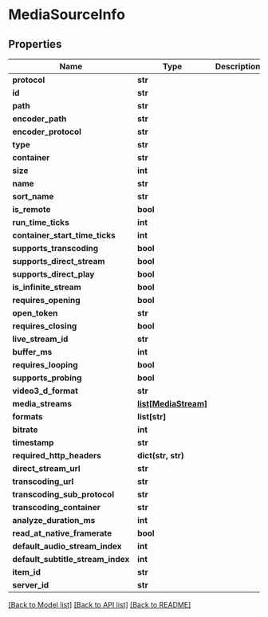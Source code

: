 # MediaSourceInfo

## Properties
Name | Type | Description | Notes
------------ | ------------- | ------------- | -------------
**protocol** | **str** |  | [optional] 
**id** | **str** |  | [optional] 
**path** | **str** |  | [optional] 
**encoder_path** | **str** |  | [optional] 
**encoder_protocol** | **str** |  | [optional] 
**type** | **str** |  | [optional] 
**container** | **str** |  | [optional] 
**size** | **int** |  | [optional] 
**name** | **str** |  | [optional] 
**sort_name** | **str** |  | [optional] 
**is_remote** | **bool** |  | [optional] 
**run_time_ticks** | **int** |  | [optional] 
**container_start_time_ticks** | **int** |  | [optional] 
**supports_transcoding** | **bool** |  | [optional] 
**supports_direct_stream** | **bool** |  | [optional] 
**supports_direct_play** | **bool** |  | [optional] 
**is_infinite_stream** | **bool** |  | [optional] 
**requires_opening** | **bool** |  | [optional] 
**open_token** | **str** |  | [optional] 
**requires_closing** | **bool** |  | [optional] 
**live_stream_id** | **str** |  | [optional] 
**buffer_ms** | **int** |  | [optional] 
**requires_looping** | **bool** |  | [optional] 
**supports_probing** | **bool** |  | [optional] 
**video3_d_format** | **str** |  | [optional] 
**media_streams** | [**list[MediaStream]**](MediaStream.md) |  | [optional] 
**formats** | **list[str]** |  | [optional] 
**bitrate** | **int** |  | [optional] 
**timestamp** | **str** |  | [optional] 
**required_http_headers** | **dict(str, str)** |  | [optional] 
**direct_stream_url** | **str** |  | [optional] 
**transcoding_url** | **str** |  | [optional] 
**transcoding_sub_protocol** | **str** |  | [optional] 
**transcoding_container** | **str** |  | [optional] 
**analyze_duration_ms** | **int** |  | [optional] 
**read_at_native_framerate** | **bool** |  | [optional] 
**default_audio_stream_index** | **int** |  | [optional] 
**default_subtitle_stream_index** | **int** |  | [optional] 
**item_id** | **str** |  | [optional] 
**server_id** | **str** |  | [optional] 

[[Back to Model list]](../README.md#documentation-for-models) [[Back to API list]](../README.md#documentation-for-api-endpoints) [[Back to README]](../README.md)


